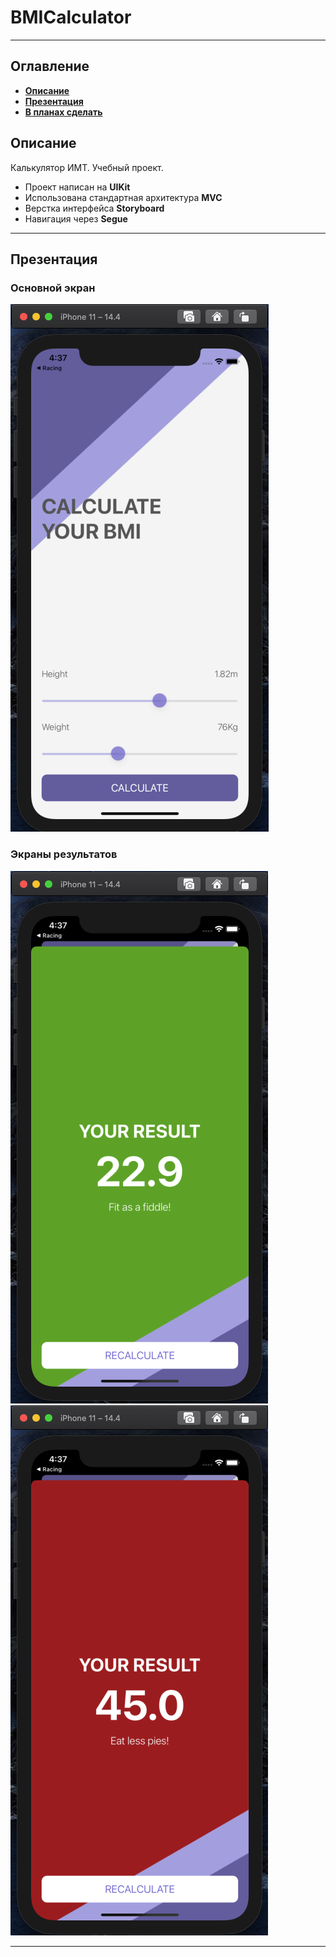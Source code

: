 # BMICalculator
___
## Оглавление
- **[Описание](#Description)**
- **[Презентация](#Presentation)**
- **[В планах сделать](#ToDo)**

## <a id="Description"></a>Описание
Калькулятор ИМТ. Учебный проект.

- Проект написан на **UIKit**
- Использована стандартная архитектура **MVC**
- Верстка интерфейса **Storyboard**
- Навигация через **Segue**

___

## <a id="Presentation"></a>Презентация
### Основной экран
![Main Screen](Documentation/MainScreen.png)
### Экраны результатов
![First Result Screen](Documentation/FirstResultScreen.png)
![Second Result Screen](Documentation/SecondResultScreen.png)
___

